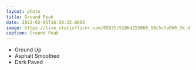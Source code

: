 ```yaml
---
layout: photo
title: Ground Peak
date: 2022-02-05T16:59:32.660Z
image: https://live.staticflickr.com/65535/51864255060_58c5cfa060_3k_d.jpg
caption: Ground Peak
---
```

* Ground Up
* Asphalt Smoothed
* Dark Paved